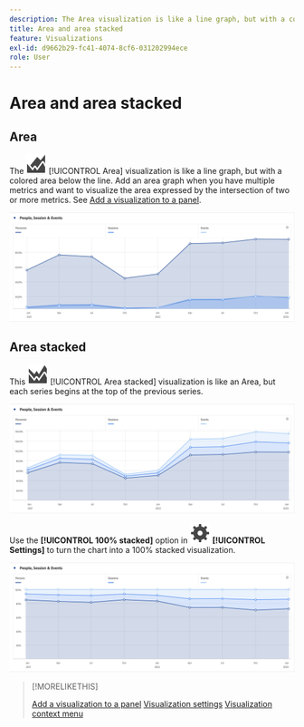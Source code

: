 ```yaml
---
description: The Area visualization is like a line graph, but with a colored area below the line.
title: Area and area stacked
feature: Visualizations
exl-id: d9662b29-fc41-4074-8cf6-031202994ece
role: User
---
```

# Area and area stacked

## Area

The ![GraphArea](/help/assets/icons/GraphArea.svg) [!UICONTROL Area] visualization is like a line graph, but with a colored area below the line. Add an  area graph when you have multiple metrics and want to visualize the area expressed by the intersection of two or more metrics. See [Add a visualization to a panel](freeform-analysis-visualizations).

![Area visualization showing multiple metrics including Page Views, Visits, Unique Visitors, and Bounce Rate.](assets/area.png)

## Area stacked

This ![GraphAreaStacked](/help/assets/icons/GraphAreaStacked.svg) [!UICONTROL Area stacked] visualization is like an Area, but each series begins at the top of the previous series.

![Area stacked showing each series at the top of the previous series.](assets/area-stacked.png)

Use the **[!UICONTROL 100% stacked]** option in ![Setting](/help/assets/icons/Setting.svg) **[!UICONTROL Settings]** to turn the chart into a 100% stacked visualization.

![Area Stacked showing a 100% stacked visualization.](assets/area-stacked100.png)

>[!MORELIKETHIS]
>
>[Add a visualization to a panel](/help/analysis-workspace/visualizations/freeform-analysis-visualizations.md#add-visualizations-to-a-panel)
>[Visualization settings](/help/analysis-workspace/visualizations/freeform-analysis-visualizations.md#settings)
>[Visualization context menu](/help/analysis-workspace/visualizations/freeform-analysis-visualizations.md#context-menu)
>

